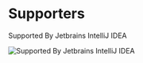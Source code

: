 # Supporters

Supported By Jetbrains IntelliJ IDEA

![Supported By Jetbrains IntelliJ IDEA](../images/jetbrains-logo.png "Supported By Jetbrains IntelliJ IDEA")
